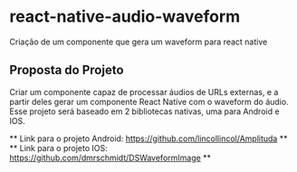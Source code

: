 # react-native-audio-waveform
Criação de um componente que gera um waveform para react native


## Proposta do Projeto
Criar um componente capaz de processar áudios de URLs externas, e a partir deles gerar um componente React Native com o waveform do áudio.
Esse projeto será baseado em 2 bibliotecas nativas, uma para Android e IOS.

** Link para o projeto Android: https://github.com/lincollincol/Amplituda **
** Link para o projeto IOS: https://github.com/dmrschmidt/DSWaveformImage **

